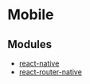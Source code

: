 # Mobile

## Modules

* [react-native](https://github.com/facebook/react-native)
* [react-router-native](https://www.npmjs.com/package/react-router-native)
